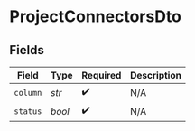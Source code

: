 # ProjectConnectorsDto


## Fields

| Field              | Type               | Required           | Description        |
| ------------------ | ------------------ | ------------------ | ------------------ |
| `column`           | *str*              | :heavy_check_mark: | N/A                |
| `status`           | *bool*             | :heavy_check_mark: | N/A                |